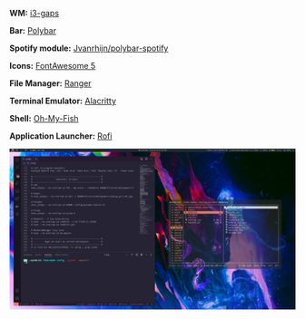 **WM:** [i3-gaps](https://github.com/Airblader/i3)

**Bar:**  [Polybar](https://github.com/polybar/polybar)

**Spotify module:** [Jvanrhijn/polybar-spotify](https://github.com/Jvanrhijn/polybar-spotify)

**Icons:** [FontAwesome 5](https://fontawesome.com/)

**File Manager:** [Ranger](https://github.com/ranger/ranger)

**Terminal Emulator:** [Alacritty](https://github.com/alacritty/alacritty)

**Shell:** [Oh-My-Fish](https://github.com/oh-my-fish/oh-my-fish)

**Application Launcher:** [Rofi](https://github.com/davatorium/rofi)

![](https://raw.githubusercontent.com/paulotheblack/dot-files/master/pics/2020-06-20.png)